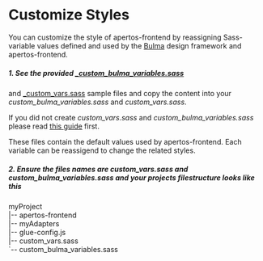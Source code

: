 # Customize Styles

You can customize the style of apertos-frontend by reassigning Sass-variable values defined and used by the [Bulma](http://bulma.io/documentation/overview/start/) design framework and apertos-frontend.

##### 1. See the provided [_custom_bulma_variables.sass](https://gitlab.fokus.fraunhofer.de/apertos/apertos-frontend/blob/develop/guides/styles/_custom_bulma_variables.sass)
and [_custom_vars.sass](https://gitlab.fokus.fraunhofer.de/apertos/apertos-frontend/blob/develop/guides/styles/_custom_vars.sass) sample files and copy the content into your _custom_bulma_variables.sass_ and _custom_vars.sass_. 

If you did not create  _custom_vars.sass_ and _custom_bulma_variables.sass_ please read [this guide](https://gitlab.fokus.fraunhofer.de/apertos/apertos-frontend/edit/master/README.md) first. 

These files contain the default values used by apertos-frontend. Each variable can be reassigend to change the related styles.


##### 2. Ensure the files names are _custom_vars.sass_ and _custom_bulma_variables.sass_ and your projects filestructure looks like this
myProject<br />
|-- apertos-frontend<br />
|-- myAdapters<br />
|-- glue-config.js<br />
|-- custom_vars.sass<br />
`-- custom_bulma_variables.sass<br />
